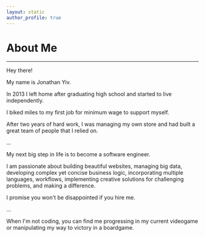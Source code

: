```yaml
---
layout: static
author_profile: true
---
```


# About Me

___

Hey there!

My name is Jonathan Yiv.

In 2013 I left home after graduating high school and started to live independently.

I biked miles to my first job for minimum wage to support myself.

After two years of hard work, I was managing my own store and had built a great team of people that I relied on.

...

My next big step in life is to become a software engineer.

I am passionate about building beautiful websites, managing big data, developing complex yet concise business logic, incorporating multiple languages, workflows, implementing creative solutions for challenging problems, and making a difference.

I promise you won't be disappointed if you hire me.

...

When I'm not coding, you can find me progressing in my current videogame or manipulating my way to victory in a boardgame.